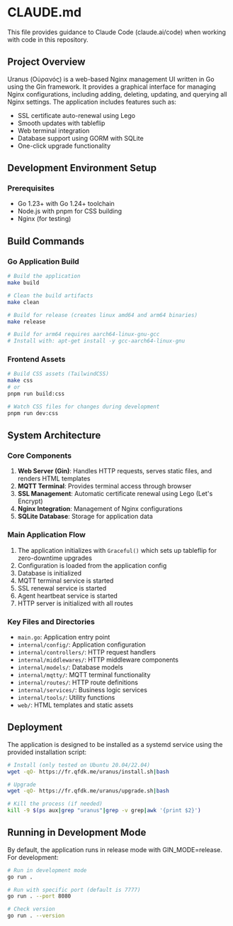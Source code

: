 # CLAUDE.md

This file provides guidance to Claude Code (claude.ai/code) when working with code in this repository.

## Project Overview

Uranus (Οὐρανός) is a web-based Nginx management UI written in Go using the Gin framework. It provides a graphical interface for managing Nginx configurations, including adding, deleting, updating, and querying all Nginx settings. The application includes features such as:

- SSL certificate auto-renewal using Lego
- Smooth updates with tableflip
- Web terminal integration
- Database support using GORM with SQLite
- One-click upgrade functionality

## Development Environment Setup

### Prerequisites

- Go 1.23+ with Go 1.24+ toolchain
- Node.js with pnpm for CSS building
- Nginx (for testing)

## Build Commands

### Go Application Build

```bash
# Build the application
make build

# Clean the build artifacts
make clean

# Build for release (creates linux amd64 and arm64 binaries)
make release

# Build for arm64 requires aarch64-linux-gnu-gcc
# Install with: apt-get install -y gcc-aarch64-linux-gnu
```

### Frontend Assets

```bash
# Build CSS assets (TailwindCSS)
make css
# or
pnpm run build:css

# Watch CSS files for changes during development
pnpm run dev:css
```

## System Architecture

### Core Components

1. **Web Server (Gin)**: Handles HTTP requests, serves static files, and renders HTML templates
2. **MQTT Terminal**: Provides terminal access through browser 
3. **SSL Management**: Automatic certificate renewal using Lego (Let's Encrypt)
4. **Nginx Integration**: Management of Nginx configurations
5. **SQLite Database**: Storage for application data

### Main Application Flow

1. The application initializes with `Graceful()` which sets up tableflip for zero-downtime upgrades
2. Configuration is loaded from the application config
3. Database is initialized
4. MQTT terminal service is started
5. SSL renewal service is started
6. Agent heartbeat service is started
7. HTTP server is initialized with all routes

### Key Files and Directories

- `main.go`: Application entry point
- `internal/config/`: Application configuration
- `internal/controllers/`: HTTP request handlers
- `internal/middlewares/`: HTTP middleware components
- `internal/models/`: Database models
- `internal/mqtty/`: MQTT terminal functionality
- `internal/routes/`: HTTP route definitions
- `internal/services/`: Business logic services
- `internal/tools/`: Utility functions
- `web/`: HTML templates and static assets

## Deployment

The application is designed to be installed as a systemd service using the provided installation script:

```bash
# Install (only tested on Ubuntu 20.04/22.04)
wget -qO- https://fr.qfdk.me/uranus/install.sh|bash

# Upgrade
wget -qO- https://fr.qfdk.me/uranus/upgrade.sh|bash

# Kill the process (if needed)
kill -9 $(ps aux|grep "uranus"|grep -v grep|awk '{print $2}')
```

## Running in Development Mode

By default, the application runs in release mode with GIN_MODE=release. For development:

```bash
# Run in development mode
go run .

# Run with specific port (default is 7777)
go run . --port 8080

# Check version
go run . --version
```